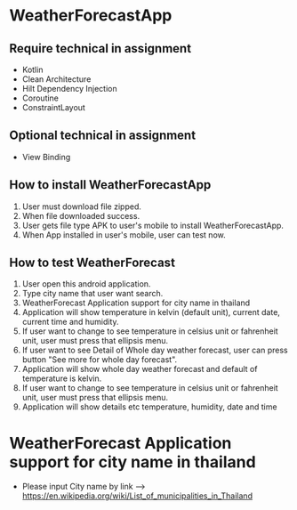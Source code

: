 # WeatherForecastApp
## Require technical in assignment
- Kotlin
- Clean Architecture
- Hilt Dependency Injection
- Coroutine
- ConstraintLayout

## Optional technical in assignment
- View Binding

## How to install WeatherForecastApp
1. User must  download file zipped.
2. When file downloaded success.
3. User gets file type APK to user's mobile to install WeatherForecastApp. 
4. When App installed in user's mobile, user can test now.

## How to test WeatherForecast
1. User open this android application.
2. Type city name that user want search.
3. WeatherForecast Application support for city name in thailand
4. Application will show temperature in kelvin (default unit), current date, current time and humidity.
5. If user want to change to see temperature in celsius unit or fahrenheit unit, user must press that ellipsis menu.
6. If user want to see Detail of Whole day weather forecast, user can press button "See more for whole day forecast".
7. Application will show whole day weather forecast and default of temperature is kelvin.
8. If user want to change to see temperature in celsius unit or fahrenheit unit, user must press that ellipsis menu.
9. Application will show details etc temperature, humidity, date and time 


# WeatherForecast Application support for city name in thailand
- Please input City name by link --> https://en.wikipedia.org/wiki/List_of_municipalities_in_Thailand
